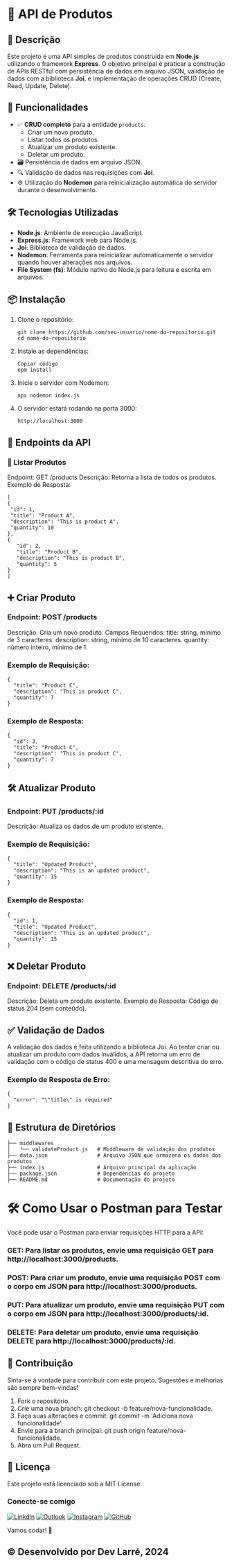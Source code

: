 # 🛒 API de Produtos

## 📄 Descrição

Este projeto é uma API simples de produtos construída em **Node.js** utilizando o framework **Express**. O objetivo principal é praticar a construção de APIs RESTful com persistência de dados em arquivo JSON, validação de dados com a biblioteca **Joi**, e implementação de operações CRUD (Create, Read, Update, Delete).

## 🚀 Funcionalidades

- ✅ **CRUD completo** para a entidade `products`.
  - Criar um novo produto.
  - Listar todos os produtos.
  - Atualizar um produto existente.
  - Deletar um produto.
- 🗃️ Persistência de dados em arquivo JSON.
- 🔍 Validação de dados nas requisições com **Joi**.
- ⚙️ Utilização do **Nodemon** para reinicialização automática do servidor durante o desenvolvimento.

## 🛠️ Tecnologias Utilizadas

- **Node.js**: Ambiente de execução JavaScript.
- **Express.js**: Framework web para Node.js.
- **Joi**: Biblioteca de validação de dados.
- **Nodemon**: Ferramenta para reinicializar automaticamente o servidor quando houver alterações nos arquivos.
- **File System (fs)**: Módulo nativo do Node.js para leitura e escrita em arquivos.

## 📦 Instalação

1. Clone o repositório:

   ```
   git clone https://github.com/seu-usuario/nome-do-repositorio.git
   cd nome-do-repositorio
   ```

2. Instale as dependências:

   ```
   Copiar código
   npm install
   ```

3. Inicie o servidor com Nodemon:

   ```
   npx nodemon index.js
   ```

4. O servidor estará rodando na porta 3000:

   ```
   http://localhost:3000
   ```

## 🔗 Endpoints da API
### 📝 Listar Produtos
Endpoint: GET /products
Descrição: Retorna a lista de todos os produtos.
Exemplo de Resposta:


   ```   
[
  {
    "id": 1,
    "title": "Product A",
    "description": "This is product A",
    "quantity": 10
  },
   {
      "id": 2,
      "title": "Product B",
      "description": "This is product B",
      "quantity": 5
   }
]
   ```

## ➕ Criar Produto
### Endpoint: POST /products
Descrição: Cria um novo produto.
Campos Requeridos:
title: string, mínimo de 3 caracteres.
description: string, mínimo de 10 caracteres.
quantity: número inteiro, mínimo de 1.

### Exemplo de Requisição:
```
{
  "title": "Product C",
  "description": "This is product C",
  "quantity": 7
}
```

### Exemplo de Resposta:
```
{
  "id": 3,
  "title": "Product C",
  "description": "This is product C",
  "quantity": 7
}  
```

## 🛠️ Atualizar Produto
### Endpoint: PUT /products/:id
Descrição: Atualiza os dados de um produto existente.

### Exemplo de Requisição:
```
{
  "title": "Updated Product",
  "description": "This is an updated product",
  "quantity": 15
}
```

### Exemplo de Resposta:
```
{
  "id": 1,
  "title": "Updated Product",
  "description": "This is an updated product",
  "quantity": 15
}
```

## ❌ Deletar Produto

### Endpoint: DELETE /products/:id
Descrição: Deleta um produto existente.
Exemplo de Resposta: Código de status 204 (sem conteúdo).

## ✅ Validação de Dados

A validação dos dados é feita utilizando a biblioteca Joi. Ao tentar criar ou atualizar um produto com dados inválidos, a API retorna um erro de validação com o código de status 400 e uma mensagem descritiva do erro.

### Exemplo de Resposta de Erro:

```
{
  "error": "\"title\" is required"
}
```

## 📂 Estrutura de Diretórios
```
├── middlewares
│   └── validateProduct.js   # Middleware de validação dos produtos
├── data.json                # Arquivo JSON que armazena os dados dos produtos
├── index.js                 # Arquivo principal da aplicação
├── package.json             # Dependências do projeto
├── README.md                # Documentação do projeto

```

# 🛠️ Como Usar o Postman para Testar
Você pode usar o Postman para enviar requisições HTTP para a API:

### GET: Para listar os produtos, envie uma requisição GET para http://localhost:3000/products.
### POST: Para criar um produto, envie uma requisição POST com o corpo em JSON para http://localhost:3000/products.
### PUT: Para atualizar um produto, envie uma requisição PUT com o corpo em JSON para http://localhost:3000/products/:id.
### DELETE: Para deletar um produto, envie uma requisição DELETE para http://localhost:3000/products/:id.

## 🤝 Contribuição
Sinta-se à vontade para contribuir com este projeto. Sugestões e melhorias são sempre bem-vindas!

1. Fork o repositório.
2. Crie uma nova branch: git checkout -b feature/nova-funcionalidade.
3. Faça suas alterações e commit: git commit -m 'Adiciona nova funcionalidade'.
4. Envie para a branch principal: git push origin feature/nova-funcionalidade.
5. Abra um Pull Request.

## 📜 Licença
Este projeto está licenciado sob a MIT License.

### Conecte-se comigo

[![Linkdln](https://img.shields.io/badge/LinkedIn-0077B5?style=for-the-badge&logo=linkedin&logoColor=white)](https://www.linkedin.com/in/douglas-rodrigues-larré-a59637231/)
[![Outlook](https://img.shields.io/badge/Microsoft_Outlook-0078D4?style=for-the-badge&logo=microsoft-outlook&logoColor=white)](dev.larre@outlook.com)
[![Instagram](https://img.shields.io/badge/Instagram-E4405F?style=for-the-badge&logo=instagram&logoColor=white)](https://www.instagram.com/dev_larre)
[![GitHub](https://img.shields.io/badge/GitHub-100000?style=for-the-badge&logo=github&logoColor=white)](https://github.com/DevLarre)

Vamos codar! 🚀

## © Desenvolvido por Dev Larré, 2024